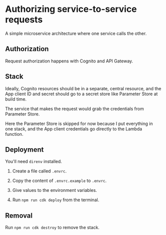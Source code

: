 # Authorizing service-to-service requests

A simple microservice architecture where one service calls the other.

## Authorization

Request authorization happens with Cognito and API Gateway.

## Stack

Ideally, Cognito resources should be in a separate, central resource, and the App client ID and secret should go to a secret store like Parameter Store at build time.

The service that makes the request would grab the credentials from Parameter Store.

Here the Parameter Store is skipped for now because I put everything in one stack, and the App client credentials go directly to the Lambda function.

## Deployment

You'll need `direnv` installed.

1. Create a file called `.envrc`.

2. Copy the content of `.envrc.example` to `.envrc`.

3. Give values to the environment variables.

4. Run `npm run cdk deploy` from the terminal.

## Removal

Run `npm run cdk destroy` to remove the stack.

